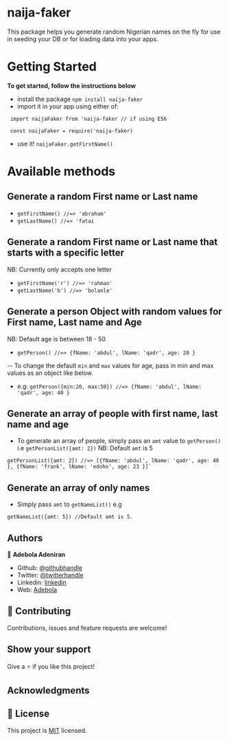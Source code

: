 # naija-faker

This package helps you generate random Nigerian names on the fly for use in seeding your DB or for loading data into your apps.

# Getting Started

**To get started, follow the instructions below**

- install the package `npm install naija-faker`
- import it in your app using either of:

```
 import naijaFaker from 'naija-faker // if using ES6

 const naijaFaker = require('naija-faker)
```

- use it! `naijaFaker.getFirstName()`

# Available methods

## Generate a random First name or Last name

- `getFirstName() //=> 'abraham'`
- `getLastName() //=> 'fatai`

## Generate a random First name or Last name that starts with a specific letter

NB: Currently only accepts one letter

- `getFirstName('r') //=> 'rahman'`
- `getLastName('b') //=> 'bolanle'`

## Generate a person Object with random values for First name, Last name and Age

NB: Default age is between 18 - 50

- `getPerson() //=> {fName: 'abdul', lName: 'qadr', age: 20 }`

-- To change the default `min` and `max` values for age, pass in min and max values as an object like below.

- e.g: `getPerson({min:20, max:50}) //=> {fName: 'abdul', lName: 'qadr', age: 40 }`

## Generate an array of people with first name, last name and age

- To generate an array of people, simply pass an `amt` value to `getPerson()` i.e `getPersonList({amt: 2})`
  NB: Default `amt` is 5

```
getPersonList({amt: 2}) //=> [{fName: 'abdul', lName: 'qadr', age: 40 }, {fName: 'frank', lName: 'edoho', age: 23 }]`
```

## Generate an array of only names

- Simply pass `amt` to `getNameList()` e.g

```
getNameList({amt: 5}) //Default amt is 5.
```

## Authors

👤 **Adebola Adeniran**

- Github: [@githubhandle](https://github.com/onedebos)
- Twitter: [@twitterhandle](https://twitter.com/debosthefirst)
- Linkedin: [linkedin](https://www.linkedin.com/in/adebola-niran/)
- Web: [Adebola](https://adebola.dev)

## 🤝 Contributing

Contributions, issues and feature requests are welcome!

## Show your support

Give a ⭐️ if you like this project!

## Acknowledgments

## 📝 License

This project is [MIT](lic.url) licensed.
